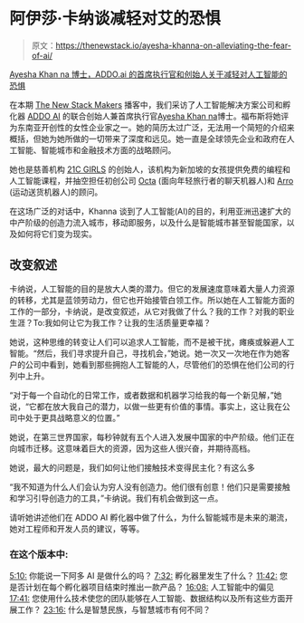 # 阿伊莎·卡纳谈减轻对艾的恐惧

> 原文：<https://thenewstack.io/ayesha-khanna-on-alleviating-the-fear-of-ai/>

[Ayesha Khan na 博士，ADDO.ai 的首席执行官和创始人关于减轻对人工智能的恐惧](https://thenewstack.simplecast.com/episodes/dr-ayesha-khanna-ceo-and-founder-of-addo-ai-on-alleviating-the-fear-of-ai)

在本期 [The New Stack Makers](https://thenewstack.io/podcasts/makers) 播客中，我们采访了人工智能解决方案公司和孵化器 [ADDO AI](https://addo.ai/) 的联合创始人兼首席执行官[Ayesha Khan na](https://www.linkedin.com/in/ayeshakhanna/)博士。福布斯将她评为东南亚开创性的女性企业家之一。她的简历太过广泛，无法用一个简短的介绍来概括，但她为她所做的一切带来了深度和远见。她一直是全球领先企业和政府在人工智能、智能城市和金融技术方面的战略顾问。

她也是慈善机构 [21C GIRLS](http://www.21cgirls.com/) 的创始人，该机构为新加坡的女孩提供免费的编程和人工智能课程，并抽空担任初创公司 [Octa](http://octa.ai/) (面向年轻旅行者的聊天机器人)和 [Arro](http://arrobot.io/) (运动送货机器人)的顾问。

在这场广泛的对话中，Khanna 谈到了人工智能(AI)的目的，利用亚洲迅速扩大的中产阶级的创造力流入城市，移动即服务，以及什么是智能城市甚至智能国家，以及如何将它们变为现实。

## 改变叙述

卡纳说，人工智能的目的是放大人类的潜力。但它的发展速度意味着大量人力资源的转移，尤其是蓝领劳动力，但它也开始接管白领工作。所以她在人工智能方面的工作的一部分，卡纳说，是改变叙述，从它对我做了什么？我的工作？对我的职业生涯？To:我如何让它为我工作？让我的生活质量更幸福？

她说，这种思维的转变让人们可以追求人工智能，而不是被干扰，瘫痪或躲避人工智能。“然后，我们寻求提升自己，寻找机会，”她说。她一次又一次地在作为她客户的公司中看到，她看到那些拥抱人工智能的人，尽管他们的恐惧在他们公司的行列中上升。

“对于每一个自动化的日常工作，或者数据和机器学习给我的每一个新见解，”她说，“它都在放大我自己的潜力，以做一些更有价值的事情。事实上，这让我在公司中处于更具战略意义的位置。”

她说，在第三世界国家，每秒钟就有五个人进入发展中国家的中产阶级。他们正在向城市迁移。这意味着巨大的资源，因为这些人很兴奋，并期待高档。

她说，最大的问题是，我们如何让他们接触技术变得民主化？有这么多

“我不知道为什么人们会认为穷人没有创造力。他们很有创意！他们只是需要接触和学习引导创造力的工具，”卡纳说。我们有机会做到这一点。

请听她讲述他们在 ADDO AI 孵化器中做了什么，为什么智能城市是未来的潮流，她对工程师和开发人员的建议，等等。

### 在这个版本中:

[5:10:](https://thenewstack.simplecast.com/episodes/dr-ayesha-khanna-ceo-and-founder-of-addo-ai-on-alleviating-the-fear-of-ai?t=5:10) 你能说一下阿多 AI 是做什么的吗？
[7:32:](https://thenewstack.simplecast.com/episodes/dr-ayesha-khanna-ceo-and-founder-of-addo-ai-on-alleviating-the-fear-of-ai?t=7:32) 孵化器里发生了什么？
[11:42:](https://thenewstack.simplecast.com/episodes/dr-ayesha-khanna-ceo-and-founder-of-addo-ai-on-alleviating-the-fear-of-ai?t=11:42) 您是否计划在每个孵化器项目结束时推出一款产品？
[16:08:](https://thenewstack.simplecast.com/episodes/dr-ayesha-khanna-ceo-and-founder-of-addo-ai-on-alleviating-the-fear-of-ai?t=16:08) 人工智能中的偏见
[17:41:](https://thenewstack.simplecast.com/episodes/dr-ayesha-khanna-ceo-and-founder-of-addo-ai-on-alleviating-the-fear-of-ai?t=17:41) 您使用什么技术使您的团队能够在人工智能、数据结构以及所有这些方面开展工作？
[23:16:](https://thenewstack.simplecast.com/episodes/dr-ayesha-khanna-ceo-and-founder-of-addo-ai-on-alleviating-the-fear-of-ai?t=23:16) 什么是智慧民族，与智慧城市有何不同？

<svg xmlns:xlink="http://www.w3.org/1999/xlink" viewBox="0 0 68 31" version="1.1"><title>Group</title> <desc>Created with Sketch.</desc></svg>